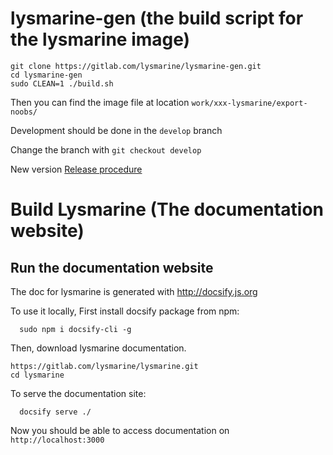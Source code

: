 
# lysmarine-gen (the build script for the lysmarine image)
```
git clone https://gitlab.com/lysmarine/lysmarine-gen.git
cd lysmarine-gen
sudo CLEAN=1 ./build.sh
```

Then you can find the image file at location `work/xxx-lysmarine/export-noobs/`


Development should be done in the `develop` branch

Change the branch with `git checkout develop`


New version [Release procedure](doc/procedures/release_procedure.md)


# Build Lysmarine (The documentation website)


## Run the documentation website

The doc for lysmarine is generated with http://docsify.js.org

To use it locally, First install docsify package from npm:
```
  sudo npm i docsify-cli -g
```

Then, download lysmarine documentation.
```
https://gitlab.com/lysmarine/lysmarine.git
cd lysmarine
```


To serve the documentation site:
```
  docsify serve ./
```
Now you should be able to access documentation on `http://localhost:3000`
